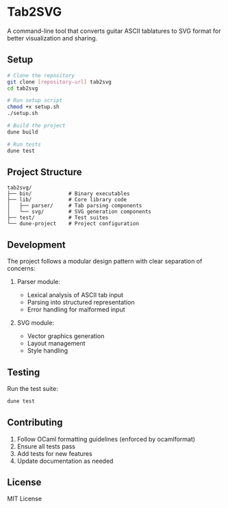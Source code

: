 # Tab2SVG

A command-line tool that converts guitar ASCII tablatures to SVG format for better visualization and sharing.

## Setup

```bash
# Clone the repository
git clone [repository-url] tab2svg
cd tab2svg

# Run setup script
chmod +x setup.sh
./setup.sh

# Build the project
dune build

# Run tests
dune test
```

## Project Structure

```
tab2svg/
├── bin/            # Binary executables
├── lib/            # Core library code
│   ├── parser/     # Tab parsing components
│   └── svg/        # SVG generation components
├── test/           # Test suites
└── dune-project    # Project configuration
```

## Development

The project follows a modular design pattern with clear separation of concerns:

1. Parser module:
   - Lexical analysis of ASCII tab input
   - Parsing into structured representation
   - Error handling for malformed input

2. SVG module:
   - Vector graphics generation
   - Layout management
   - Style handling

## Testing

Run the test suite:

```bash
dune test
```

## Contributing

1. Follow OCaml formatting guidelines (enforced by ocamlformat)
2. Ensure all tests pass
3. Add tests for new features
4. Update documentation as needed

## License

MIT License
